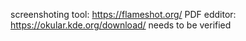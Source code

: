 screenshoting tool: https://flameshot.org/
PDF edditor:  https://okular.kde.org/download/ needs to be verified 

